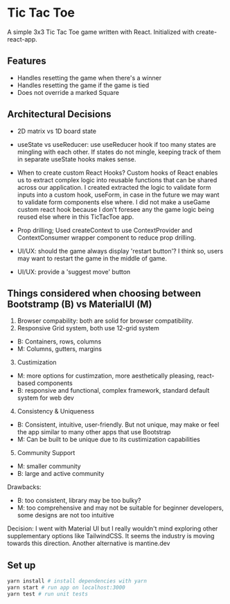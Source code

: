 # Tic Tac Toe
A simple 3x3 Tic Tac Toe game written with React. Initialized with create-react-app.

## Features
- Handles resetting the game when there's a winner
- Handles resetting the game if the game is tied
- Does not override a marked Square

## Architectural Decisions
- 2D matrix vs 1D board state
- useState vs useReducer: use useReducer hook if too many states are mingling with each other. If states do not mingle, keeping track of them in separate useState hooks makes sense.

- When to create custom React Hooks? Custom hooks of React enables us to extract complex logic into reusable functions that can be shared across our application. I created extracted the logic to validate form inputs into a custom hook, useForm, in case in the future we may want to validate form components else where. I did not make a useGame custom react hook because I don't foresee any the game logic being reused else where in this TicTacToe app. 

- Prop drilling; Used createContext to use ContextProvider and ContextConsumer wrapper component to reduce prop drilling.

- UI/UX: should the game always display 'restart button'? I think so, users may want to restart the game in the middle of game.
- UI/UX: provide a 'suggest move' button

## Things considered when choosing between Bootstramp (B) vs MaterialUI (M)
1. Browser compability: both are solid for browser compatibility.
2. Responsive Grid system, both use 12-grid system
- B: Containers, rows, columns
- M: Columns, gutters, margins
3. Custimization
- M: more options for custimzation, more aesthetically pleasing, react-based components
- B: responsive and functional, complex framework, standard default system for web dev
4. Consistency & Uniqueness
- B: Consistent, intuitive, user-friendly. But not unique, may make or feel the app similar to many other apps that use Bootstrap
- M: Can be built to be unique due to its custimization capabilities
5. Community Support
- M: smaller community
- B: large and active community


Drawbacks:
- B: too consistent, library may be too bulky?
- M: too comprehensive and may not be suitable for beginner developers, some designs are not too intuitive

Decision: I went with Material UI but I really wouldn't mind exploring other supplementary options like TailwindCSS. It seems the industry is moving towards this direction. Another alternative is mantine.dev


## Set up
```bash
yarn install # install dependencies with yarn
yarn start # run app on localhost:3000
yarn test # run unit tests
```